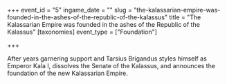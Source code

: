 +++
event_id = "5"
ingame_date = ""
slug = "the-kalassarian-empire-was-founded-in-the-ashes-of-the-republic-of-the-kalassus"
title = "The Kalassarian Empire was founded in the ashes of the Republic of the Kalassus"
[taxonomies]
event_type = ["Foundation"]

+++

After years garnering support and Tarsius Brigandus styles himself as Emperor Kala I, dissolves the Senate of the Kalassus, and announces the foundation of the new Kalassarian Empire.
